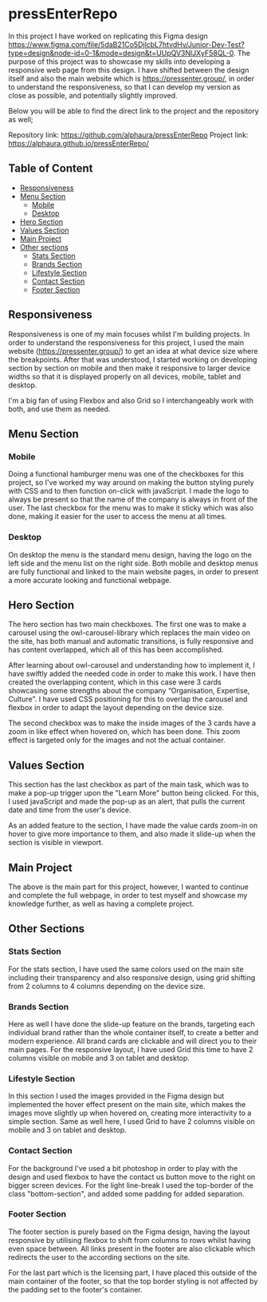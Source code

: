 # pressEnterRepo

<!-- Project information -->

In this project I have worked on replicating this Figma design https://www.figma.com/file/5daB21Co5DjlcbL7htvdHv/Junior-Dev-Test?type=design&node-id=0-1&mode=design&t=UUpQV3NlJXyF58QL-0.
The purpose of this project was to showcase my skills into developing a responsive web page from this design. I have shifted between the design itself and also the main website which is
https://pressenter.group/, in order to understand the responsiveness, so that I can develop my version as close as possible, and potentially slightly improved.

Below you will be able to find the direct link to the project and the repository as well;

Repository link: https://github.com/alphaura/pressEnterRepo
Project link: https://alphaura.github.io/pressEnterRepo/

## Table of Content

- [Responsiveness](#responsiveness)
- [Menu Section](#menu-section)
  - [Mobile](#mobile)
  - [Desktop](#desktop)
- [Hero Section](#hero-section)
- [Values Section](#values-section)
- [Main Project](#main-project)
- [Other sections](#other-sections)
  - [Stats Section](#stats-section)
  - [Brands Section](#brands-section)
  - [Lifestyle Section](#lifestyle-section)
  - [Contact Section](#contact-section)
  - [Footer Section](#footer-section)

## Responsiveness

Responsiveness is one of my main focuses whilst I'm building projects. In order to understand the responsiveness for this project, I used the main website (https://pressenter.group/) to get
an idea at what device size where the breakpoints. After that was understood, I started working on developing section by section on mobile and then make it responsive to larger device widths
so that it is displayed properly on all devices, mobile, tablet and desktop.

I'm a big fan of using Flexbox and also Grid so I interchangeably work with both, and use them as needed.

## Menu Section

### Mobile

Doing a functional hamburger menu was one of the checkboxes for this project, so I've worked my way around on making the button styling purely with CSS and to then function on-click with
javaScript. I made the logo to always be present so that the name of the company is always in front of the user. The last checkbox for the menu was to make it sticky which was also done, making
it easier for the user to access the menu at all times.

### Desktop

On desktop the menu is the standard menu design, having the logo on the left side and the menu list on the right side. Both mobile and desktop menus are fully functional and linked to the
main website pages, in order to present a more accurate looking and functional webpage.

## Hero Section

The hero section has two main checkboxes. The first one was to make a carousel using the owl-carousel-library which replaces the main video on the site, has both manual and automatic transitions,
is fully responsive and has content overlapped, which all of this has been accomplished.

After learning about owl-carousel and understanding how to implement it, I have swiftly added the needed code in order to make this work. I have then created the overlapping content, which in
this case were 3 cards showcasing some strengths about the company “Organisation, Expertise, Culture". I have used CSS positioning for this to overlap the carousel and flexbox in order to adapt the layout depending on the device size.

The second checkbox was to make the inside images of the 3 cards have a zoom in like effect when hovered on, which has been done. This zoom effect is targeted only for the images and
not the actual container.

## Values Section

This section has the last checkbox as part of the main task, which was to make a pop-up trigger upon the "Learn More" button being clicked. For this, I used javaScript and made the pop-up
as an alert, that pulls the current date and time from the user's device.

As an added feature to the section, I have made the value cards zoom-in on hover to give more importance to them, and also made it slide-up when the section is visible in viewport.

## Main Project

The above is the main part for this project, however, I wanted to continue and complete the full webpage, in order to test myself and showcase my knowledge further, as well as having a complete
project.

## Other Sections

### Stats Section

For the stats section, I have used the same colors used on the main site including their transparency and also responsive design, using grid shifting from 2 columns to 4 columns depending on the
device size.

### Brands Section

Here as well I have done the slide-up feature on the brands, targeting each individual brand rather than the whole container itself, to create a better and modern experience. All brand cards
are clickable and will direct you to their main pages. For the responsive layout, I have used Grid this time to have 2 columns visible on mobile and 3 on tablet and desktop.

### Lifestyle Section

In this section I used the images provided in the Figma design but implemented the hover effect present on the main site, which makes the images move slightly up when hovered on, creating more
interactivity to a simple section. Same as well here, I used Grid to have 2 columns visible on mobile and 3 on tablet and desktop.

### Contact Section

For the background I've used a bit photoshop in order to play with the design and used flexbox to have the contact us button move to the right on bigger screen devices. For the light line-break I used the top-border of the class "bottom-section", and added some padding for added separation.

### Footer Section

The footer section is purely based on the Figma design, having the layout responsive by utilising flexbox to shift from columns to rows whilst having even space between. All links present
in the footer are also clickable which redirects the user to the according sections on the site.

For the last part which is the licensing part, I have placed this outside of the main container of the footer, so that the top border styling is not affected by the padding set to the footer's container.
